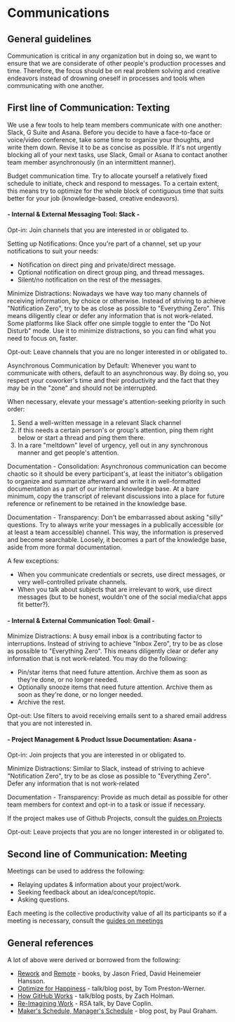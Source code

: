 # Communications

## General guidelines

Communication is critical in any organization but in doing so, we want to ensure that we are considerate of other people's production processes and time. Therefore, the focus should be on real problem solving and creative endeavors instead of drowning oneself in processes and tools when communicating with one another.

## First line of Communication: Texting

We use a few tools to help team members communicate with one another: Slack, G Suite and Asana. Before you decide to have a face-to-face or voice/video conference, take some time to organize your thoughts, and write them down. Revise it to be as concise as possible. If it's not urgently blocking all of your next tasks, use Slack, Gmail or Asana to contact another team member asynchronously (in an intermittent manner).

Budget communication time. Try to allocate yourself a relatively fixed schedule to initiate, check and respond to messages. To a certain extent, this means try to optimize for the whole block of contiguous time that suits better for your job (knowledge-based, creative endeavors).

#### - Internal & External Messaging Tool: Slack -
Opt-in: Join channels that you are interested in or obligated to.

Setting up Notifications: Once you're part of a channel, set up your notifications to suit your needs:

- Notification on direct ping and private/direct message.
- Optional notification on direct group ping, and thread messages.
- Silent/no notification on the rest of the messages.

Minimize Distractions: Nowadays we have way too many channels of receiving information, by choice or otherwise. Instead of striving to achieve "Notification Zero", try to be as close as possible to "Everything Zero". This means diligently clear or defer any information that is not work-related. Some platforms like Slack offer one simple toggle to enter the "Do Not Disturb" mode. Use it to minimize distractions, so you can find what you need to focus on, faster.

Opt-out: Leave channels that you are no longer interested in or obligated to.

Asynchronous Communication by Default: Whenever you want to communicate with others, default to an asynchronous way. By doing so, you respect your coworker's time and their productivity and the fact that they may be in the "zone" and should not be interrupted.

When necessary, elevate your message's attention-seeking priority in such order:

1. Send a well-written message in a relevant Slack channel
2. If this needs a certain person's or group's attention, ping them right below or start a thread and ping them there.
3. In a rare "meltdown" level of urgency, yell out in any synchronous manner and get people's attention.

Documentation - Consolidation: Asynchronous communication can become chaotic so it should be every participant's, at least the initiator's obligation to organize and summarize afterward and write it in well-formatted documentation as a part of our internal knowledge base. At a bare minimum, copy the transcript of relevant discussions into a place for future reference or refinement to be retained in the knowledge base.

Documentation - Transparency: Don't be embarrassed about asking "silly" questions. Try to always write your messages in a publically accessible (or at least a team accessible) channel. This way, the information is preserved and become searchable. Loosely, it becomes a part of the knowledge base, aside from more formal documentation.

A few exceptions:

- When you communicate credentials or secrets, use direct messages, or very well-controlled private channels.
- When you talk about subjects that are irrelevant to work, use direct messages (but to be honest, wouldn't one of the social media/chat apps fit better?).

#### - Internal & External Communication Tool: Gmail -

Minimize Distractions: A busy email inbox is a contributing factor to interruptions. Instead of striving to achieve "Inbox Zero", try to be as close as possible to "Everything Zero". This means diligently clear or defer any information that is not work-related. You may do the following:

- Pin/star items that need future attention. Archive them as soon as they're done, or no longer needed.
- Optionally snooze items that need future attention. Archive them as soon as they're done, or no longer needed.
- Archive the rest.

Opt-out: Use filters to avoid receiving emails sent to a shared email address that you are not interested in.

#### - Project Management & Product Issue Documentation: Asana -

Opt-in: Join projects that you are interested in or obligated to.

Minimize Distractions: Similar to Slack, instead of striving to achieve "Notification Zero", try to be as close as possible to "Everything Zero". Defer any information that is not work-related

Documentation - Transparency: Provide as much detail as possible for other team members for context and opt-in to a task or issue if necessary.

If the project makes use of Github Projects, consult the [guides on Projects](github-projects.md)

Opt-out: Leave projects that you are no longer interested in or obligated to.

## Second line of Communication: Meeting

Meetings can be used to address the following:

- Relaying updates & information about your project/work.
- Seeking feedback about an idea/concept/topic.
- Asking questions.

Each meeting is the collective productivity value of all its participants so if a meeting is necessary, consult the [guides on meetings](meetings.md)

## General references

A lot of above were derived or borrowed from the following:

- [Rework](https://www.amazon.ca/Rework-Jason-Fried/dp/0307463745) and [Remote](https://www.amazon.ca/Remote-Office-Required-Jason-Fried/dp/0804137501) - books, by Jason Fried, David Heinemeier Hansson.
- [Optimize for Happiness](http://tom.preston-werner.com/2010/10/18/optimize-for-happiness.html) - talk/blog post, by Tom Preston-Werner.
- [How GitHub Works](https://zachholman.com/posts/how-github-works/) - talk/blog posts, by Zach Holman.
- [Re-Imagining Work](https://www.youtube.com/watch?v=G11t6XAIce0&list=PL39BF9545D740ECFF&index=4) - RSA talk, by Dave Coplin.
- [Maker's Schedule, Manager's Schedule](http://www.paulgraham.com/makersschedule.html) - blog post, by Paul Graham.
